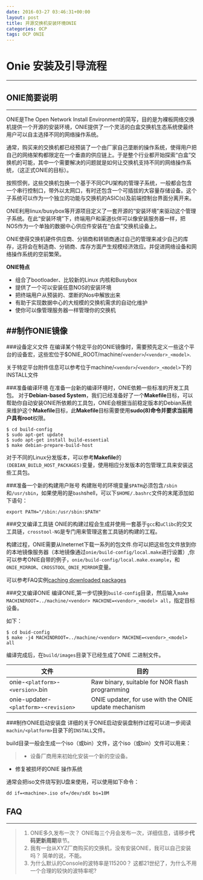 ```yaml
---
date: 2016-03-27 03:46:31+00:00
layout: post
title: 开源交换机安装环境ONIE
categories: OCP
tags: OCP ONIE
---
```


# Onie 安装及引导流程
---

## ONIE简要说明
---
ONIE是The Open Network Install Environment的简写，目的是为裸板网络交换机提供一个开源的安装环境，ONIE提供了一个灵活的白盒交换机生态系统使最终用户可以自主选择不同的网络操作系统。

通常，购买来的交换机都已经预装了一个由厂家自己垄断的操作系统，使得用户把自己的网络架构都限定在一个垂直的供应链上。于是整个行业都开始探索“白盒”交换机的可能，其中一个需要解决的问题就是如何让交换机支持不同的网络操作系统，（这正式ONIE的目标）。

按照惯例，这些交换机包换一个基于不同CPU架构的管理子系统，一般都会包含一个串行控制口，带外以太网口，有时还包含一个可插拔的大容量存储设备。这个子系统可以作为一个独立的功能与交换机的ASIC(s)及前端控制台界面分离开来。

ONIE利用linux/busybox等开源项目定义了一套开源的“安装环境”来驱动这个管理子系统。在此“安装环境”下，终端用户和渠道伙伴可以像安装服务器一样，把NOS作为一个单独的数据中心供应件安装在“白盒”交换机设备上。

ONIE使得交换机硬件供应商、分销商和转销商通过自己的管理来减少自己的库存，这将会在制造商、分销商、库存方面产生规模经济效应。并促进网络设备和网络操作系统的空前繁荣。

**ONIE特点**

- 组合了bootloader、比较新的Linux 内核和Busybox
- 提供了一个可以安装任意NOS的安装环境
- 把终端用户从预装的、垄断的Nos中解放出来
- 有助于实现数据中心的大规模的交换机需求的自动化维护
- 使你可以像管理服务器一样管理你的交换机

##制作ONIE镜像
---
###设备定义文件
在编译某个特定平台的ONIE镜像时，需要预先定义一些这个平台的设备宏，这些宏位于$ONIE_ROOT/machine/`<vender>`/`<vendor>_<model>`.

关于特定平台附件信息可以参考位于machine/`<vendor>`/`<vendor>_<model>`下的INSTALL文件

###准备编译环境
在准备一台新的编译环境时，ONIE依赖一些标准的开发工具包。
对于**Debian-based System**，我们已经准备好了一个**Makefile**目标，可以帮助你自动安装ONIE所依赖的工具包，ONIE会根据当前稳定版本的Debian系统来维护这个**Makefile**目标，此**Makefile**目标需要使用**sudo(8)**命令并要求当前用户具有**root**权限。

```
$ cd build-config 
$ sudo apt-get update 
$ sudo apt-get install build-essential
$ make debian-prepare-build-host
```

对于不同的Linux分发版本，可以参考**Makefile**的`(DEBIAN_BUILD_HOST_PACKAGES)`变量，使用相应分发版本的包管理工具来安装这些工具包。

###准备一个新的构建用户账号
构建账号的环境变量`$PATH`必须包含`/sbin`和`/usr/sbin`，如果使用的是`bash`shell，可以下`$HOME/.bashrc`文件的末尾添加如下语句：
```
export PATH="/sbin:/usr/sbin:$PATH" 
```
###交叉编译工具链
ONIE的构建过程会生成并使用一套基于`gcc`和`uClibc`的交叉工具链，`crosstool-NG`是专门用来管理这套工具链的构建的工程。

构建过程，ONIE需要从Ineternet下载一系列的包文件.你可以把这些包文件放到你的本地镜像服务器（本地镜像通过`onie/build-config/local.make`进行设置）,你可以参考ONIE自带的例子，`onie/build-config/local.make.example`，和`ONIE_MIRROR`、`CROSSTOOL_ONIE_MIRROR`变量。

可以参考FAQ实例[caching downloaded packages](https://github.com/opencomputeproject/onie/wiki/FAQ#can-i-set-up-a-local-cache-of-downloaded-packages-onie-needs)

###交叉编译ONIE
编译ONIE,第一步切换到`build-config`目录，然后输入`make MACHINEROOT=../machine/<vendor> MACHINE=<vendor>_<model> all`，指定目标设备。

如下：

```
$ cd buid-config
$ make -j4 MACHINDROOT=../machine/<vendor> MACHINE=<vendor>_<model> all
```

编译完成后，在`build/images`目录下已经生成了ONIE 二进制文件。

| 文件  |   目的    |
|-----|----|
|onie-`<platform>`-`<version>`.bin| Raw binary, suitable for NOR flash programming
|onie-updater-`<platform>`-`<revision>`|ONIE updater, for use with the ONIE update mechanism

###制作ONIE启动安装盘
详细的关于ONIE启动安装盘制作过程可以进一步阅读`machin/<platform>`目录下的`INSTALL`文件。

build目录一般会生成一个iso（或bin）文件，这个iso（或bin）文件可以用来：

>- 设备厂商用来初始化安装一个新的空设备。
- 修复被损坏的ONIE 操作系统

通常会把iso文件烧写到U盘来使用，可以使用如下命令：

```
dd if=<machine>.iso of=/dev/sdX bs=10M
```




## FAQ
---

> 1. ONIE多久发布一次？
ONIE每三个月会发布一次，详细信息，请移步**代码更新周期**章节。
> 2. 我有一台从XYZ厂商购买的交换机，没有安装ONIE，我可以自己安装吗？
简单的说，不能。
> 3. 为什么默认的Console的波特率是115200？
这都21世纪了，为什么不用一个合理的较快的波特率呢?
